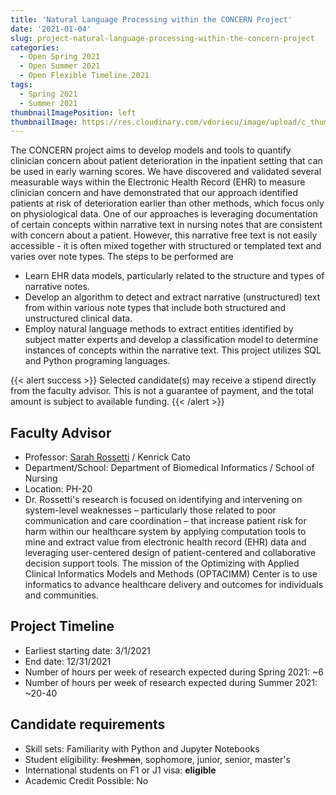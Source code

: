 ```yaml
---
title: 'Natural Language Processing within the CONCERN Project'
date: '2021-01-04'
slug: project-natural-language-processing-within-the-concern-project
categories:
  - Open Spring 2021
  - Open Summer 2021
  - Open Flexible Timeline 2021
tags:
  - Spring 2021
  - Summer 2021
thumbnailImagePosition: left
thumbnailImage: https://res.cloudinary.com/vdoriecu/image/upload/c_thumb,w_200,g_face/v1579110178/construction_c6dqbd.png
---
```

The CONCERN project aims to develop models and tools to quantify clinician concern about patient deterioration in the inpatient setting that can be used in early warning scores.  We have discovered and validated several measurable ways within the Electronic Health Record (EHR) to measure clinician concern and have demonstrated that our approach identified patients at risk of deterioration earlier than other methods, which focus only on physiological data.  One of our approaches is leveraging documentation of certain concepts within narrative text in nursing notes that are consistent with concern about a patient. However, this narrative free text is not easily accessible - it is often mixed together with structured or templated text and varies over note types. The steps to be performed are

<!--more-->

* Learn EHR data models, particularly related to the structure and types of narrative notes.
* Develop an algorithm to detect and extract narrative (unstructured) text from within various note types that include both structured and unstructured clinical data.
* Employ natural language methods to extract entities identified by subject matter experts and develop a classification model to determine instances of concepts within the narrative text.
This project utilizes SQL and Python programing languages.

{{< alert success >}}
Selected candidate(s) may receive a stipend directly from the faculty advisor. This is not a guarantee of payment, and the total amount is subject to available funding.
{{< /alert >}}

## Faculty Advisor
+ Professor: [Sarah Rossetti](https://www.dbmi.columbia.edu/profil/sarah-collins-rossetti/) / Kenrick Cato
+ Department/School: Department of Biomedical Informatics / School of Nursing
+ Location: PH-20
+ Dr. Rossetti's research is focused on identifying and intervening on system-level weaknesses – particularly those related to poor communication and care coordination – that increase patient risk for harm within our healthcare system by applying computation tools to mine and extract value from electronic health record (EHR) data and leveraging user-centered design of patient-centered and collaborative decision support tools. The mission of the Optimizing with Applied Clinical Informatics Models and Methods (OPTACIMM) Center is to use informatics to advance healthcare delivery and outcomes for individuals and communities.

## Project Timeline
+ Earliest starting date: 3/1/2021
+ End date: 12/31/2021
+ Number of hours per week of research expected during Spring 2021: ~6
+ Number of hours per week of research expected during Summer 2021: ~20-40

## Candidate requirements
+ Skill sets: Familiarity with Python and Jupyter Notebooks
+ Student eligibility: ~~freshman~~, sophomore, junior, senior, master's
+ International students on F1 or J1 visa: **eligible**
+ Academic Credit Possible: No

